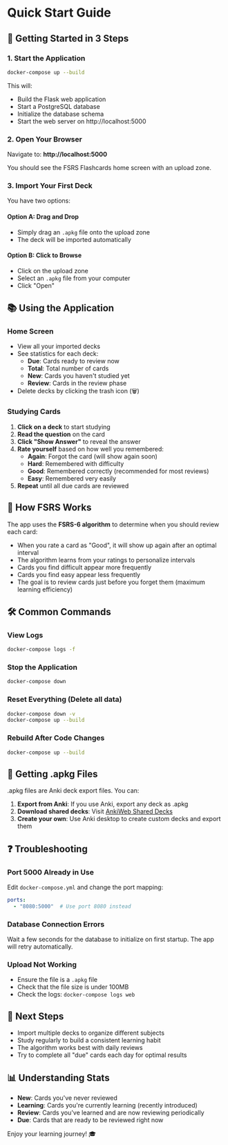 # Quick Start Guide

## 🚀 Getting Started in 3 Steps

### 1. Start the Application

```bash
docker-compose up --build
```

This will:
- Build the Flask web application
- Start a PostgreSQL database
- Initialize the database schema
- Start the web server on http://localhost:5000

### 2. Open Your Browser

Navigate to: **http://localhost:5000**

You should see the FSRS Flashcards home screen with an upload zone.

### 3. Import Your First Deck

You have two options:

#### Option A: Drag and Drop
- Simply drag an `.apkg` file onto the upload zone
- The deck will be imported automatically

#### Option B: Click to Browse
- Click on the upload zone
- Select an `.apkg` file from your computer
- Click "Open"

## 📚 Using the Application

### Home Screen
- View all your imported decks
- See statistics for each deck:
  - **Due**: Cards ready to review now
  - **Total**: Total number of cards
  - **New**: Cards you haven't studied yet
  - **Review**: Cards in the review phase
- Delete decks by clicking the trash icon (🗑️)

### Studying Cards

1. **Click on a deck** to start studying
2. **Read the question** on the card
3. **Click "Show Answer"** to reveal the answer
4. **Rate yourself** based on how well you remembered:
   - **Again**: Forgot the card (will show again soon)
   - **Hard**: Remembered with difficulty
   - **Good**: Remembered correctly (recommended for most reviews)
   - **Easy**: Remembered very easily
5. **Repeat** until all due cards are reviewed

## 🧠 How FSRS Works

The app uses the **FSRS-6 algorithm** to determine when you should review each card:

- When you rate a card as "Good", it will show up again after an optimal interval
- The algorithm learns from your ratings to personalize intervals
- Cards you find difficult appear more frequently
- Cards you find easy appear less frequently
- The goal is to review cards just before you forget them (maximum learning efficiency)

## 🛠️ Common Commands

### View Logs
```bash
docker-compose logs -f
```

### Stop the Application
```bash
docker-compose down
```

### Reset Everything (Delete all data)
```bash
docker-compose down -v
docker-compose up --build
```

### Rebuild After Code Changes
```bash
docker-compose up --build
```

## 📝 Getting .apkg Files

.apkg files are Anki deck export files. You can:

1. **Export from Anki**: If you use Anki, export any deck as .apkg
2. **Download shared decks**: Visit [AnkiWeb Shared Decks](https://ankiweb.net/shared/decks/)
3. **Create your own**: Use Anki desktop to create custom decks and export them

## ❓ Troubleshooting

### Port 5000 Already in Use
Edit `docker-compose.yml` and change the port mapping:
```yaml
ports:
  - "8080:5000"  # Use port 8080 instead
```

### Database Connection Errors
Wait a few seconds for the database to initialize on first startup. The app will retry automatically.

### Upload Not Working
- Ensure the file is a `.apkg` file
- Check that the file size is under 100MB
- Check the logs: `docker-compose logs web`

## 🎯 Next Steps

- Import multiple decks to organize different subjects
- Study regularly to build a consistent learning habit
- The algorithm works best with daily reviews
- Try to complete all "due" cards each day for optimal results

## 📊 Understanding Stats

- **New**: Cards you've never reviewed
- **Learning**: Cards you're currently learning (recently introduced)
- **Review**: Cards you've learned and are now reviewing periodically
- **Due**: Cards that are ready to be reviewed right now

Enjoy your learning journey! 🎓